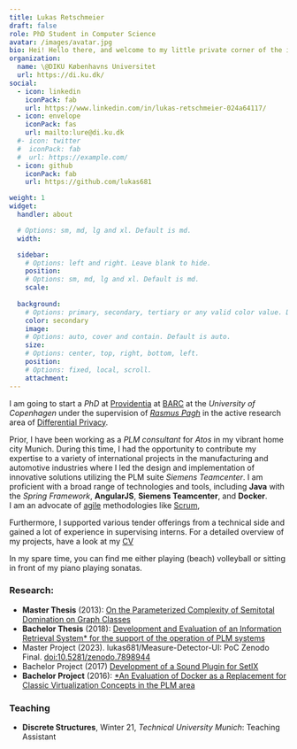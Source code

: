 ```yaml
---
title: Lukas Retschmeier
draft: false
role: PhD Student in Computer Science
avatar: /images/avatar.jpg
bio: Hei! Hello there, and welcome to my little private corner of the internet! 
organization:
  name: \@DIKU Københavns Universitet
  url: https://di.ku.dk/
social:
  - icon: linkedin
    iconPack: fab
    url: https://www.linkedin.com/in/lukas-retschmeier-024a64117/
  - icon: envelope
    iconPack: fas
    url: mailto:lure@di.ku.dk
  #- icon: twitter
  #  iconPack: fab
  #  url: https://example.com/
  - icon: github
    iconPack: fab
    url: https://github.com/lukas681

weight: 1
widget:
  handler: about

  # Options: sm, md, lg and xl. Default is md.
  width:

  sidebar:
    # Options: left and right. Leave blank to hide.
    position:
    # Options: sm, md, lg and xl. Default is md.
    scale:
  
  background:
    # Options: primary, secondary, tertiary or any valid color value. Default is primary.
    color: secondary
    image:
    # Options: auto, cover and contain. Default is auto.
    size:
    # Options: center, top, right, bottom, left.
    position:
    # Options: fixed, local, scroll.
    attachment: 
---
```


I am going to start a *PhD* at <a href="https://www.rasmuspagh.net/providentia/">Providentia</a> at <a href="https://barc.ku.dk/">BARC</a> at the *University of Copenhagen* under the supervision of <a href="https://rasmuspagh.net/">*Rasmus Pagh*</a> in the active research area of <a href="https://en.wikipedia.org/wiki/Differential_privacy">Differential Privacy</a>.

Prior, I have been working as a _PLM consultant_ for _Atos_ in my vibrant home city Munich. 
During this time, I had the opportunity to contribute my expertise to a variety of international projects in the manufacturing and automotive industries where I led the design and implementation of innovative solutions utilizing the PLM suite *Siemens Teamcenter*.
I am proficient with a broad range of technologies and tools, including **Java** with the *Spring Framework*, **AngularJS**, **Siemens Teamcenter**, and **Docker**.  
I am an advocate of <a href="https://agilemanifesto.org/">agile</a> methodologies like <a href="https://www.scrum.org/resources/what-scrum-module">Scrum</a>,

Furthermore, I supported various tender offerings from a technical side and gained a lot of experience in supervising interns.
For a detailed overview of my projects, have a look at my <a href="docs/main.pdf">CV</a>

In my spare time, you can find me either playing (beach) volleyball or sitting in front of my piano playing sonatas.
### Research:

* **Master Thesis** (2013): <a href="docs/papers/mt.pdf">On the Parameterized Complexity of
Semitotal Domination on Graph Classes</a>
* **Bachelor Thesis** (2018): <a href="docs/papers/bachelorthesis-retschmeier.pdf">Development and Evaluation of an Information Retrieval System* for the support of the operation of PLM systems</a>
* Master Project (2023). lukas681/Measure-Detector-UI: PoC Zenodo Final. <a href="doi:10.5281/zenodo.7898944">doi:10.5281/zenodo.7898944</a>
* Bachelor Project (2017) <a href="/docs/papers/soundplugin-setlx.pdf">Development of a Sound Plugin for SetlX</a>
* **Bachelor Project** (2016): <a href="docs/papers/T2000.pdf">*An Evaluation of Docker as a Replacement for Classic Virtualization Concepts in the PLM area</a>

### Teaching

* **Discrete Structures**, Winter 21, *Technical University Munich*: Teaching Assistant